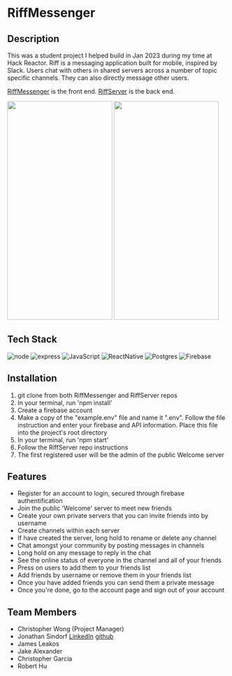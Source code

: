 # RiffMessenger

## Description
This was a student project I helped build in Jan 2023 during my time at Hack Reactor. Riff is a messaging application built for mobile, inspired by Slack. Users chat with others in shared servers across a number of topic specific channels. They can also directly message other users.

[RiffMessenger](https://github.com/jamesleakos/RiffMessenger) is the front end. 
[RiffServer](https://github.com/jamesleakos/RiffServer) is the back end.


<p float="left">
  <img src="https://user-images.githubusercontent.com/37193140/213892222-1e7017a4-b04a-4de1-b9c9-672c5da93c24.gif" width="240" height="500"/>
  <img src="https://user-images.githubusercontent.com/37193140/213892264-dd976a2a-108c-430a-b350-47b6586b5914.gif" width="240" height="500"/>
</p>

## Tech Stack
![node](https://img.shields.io/badge/Node.js-43853D?style=for-the-badge&logo=node.js&logoColor=white)
![express](https://img.shields.io/badge/Express.js-000000?style=for-the-badge&logo=express&logoColor=white)
![JavaScript](https://img.shields.io/badge/javascript-%23323330.svg?style=for-the-badge&logo=javascript&logoColor=%23F7DF1E)
![ReactNative](https://img.shields.io/badge/reactnative-%2320232a.svg?style=for-the-badge&logo=react&logoColor=%2361DAFB)
![Postgres](https://img.shields.io/badge/PostgreSQL-316192?style=for-the-badge&logo=postgresql&logoColor=white)
![Firebase](https://img.shields.io/badge/firebase-ffca28?style=for-the-badge&logo=firebase&logoColor=black)

## Installation
1. git clone from both RiffMessenger and RiffServer repos
1. In your terminal, run 'npm install'
1. Create a firebase account
1. Make a copy of the "example.env" file and name it ".env". Follow the file instruction and enter your firebase and API information. Place this file into the project's root directory
1. In your terminal, run 'npm start'
1. Follow the RiffServer repo instructions
1. The first registered user will be the admin of the public Welcome server

## Features
- Register for an account to login, secured through firebase authentification
- Join the public 'Welcome' server to meet new friends
- Create your own private servers that you can invite friends into by username
- Create channels within each server
- If have created the server, long hold to rename or delete any channel
- Chat amongst your community by posting messages in channels
- Long hold on any message to reply in the chat
- See the online status of everyone in the channel and all of your friends
- Press on users to add them to your friends list
- Add friends by username or remove them in your friends list
- Once you have added friends you can send them a private message
- Once you're done, go to the account page and sign out of your account

## Team Members
- Christopher Wong (Project Manager)
- Jonathan Sindorf [LinkedIn](https://www.linkedin.com/in/jonathan-sindorf-a6a646118/) [github](https://github.com/sindwarf)
- James Leakos
- Jake Alexander
- Christopher Garcia
- Robert Hu

